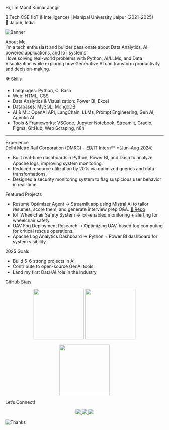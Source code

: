 Hi, I’m Monit Kumar Jangir  

B.Tech CSE (IoT & Intelligence) | Manipal University Jaipur (2021–2025)  
📍 Jaipur, India  

![Banner](https://i.imgur.com/zY4j4T0.gif) <!-- You can replace with your own banner/GIF -->



About Me  
I’m a tech enthusiast and builder passionate about Data Analytics, AI-powered applications, and IoT systems.  
I love solving real-world problems with Python, AI/LLMs, and Data Visualization while exploring how Generative AI can transform productivity and decision-making.  


🛠 Skills  
- Languages: Python, C, Bash  
- Web: HTML, CSS  
- Data Analytics & Visualization: Power BI, Excel  
- Databases: MySQL, MongoDB  
- AI & ML: OpenAI API, LangChain, LLMs, Prompt Engineering, Gen AI, Agentic AI  
- Tools & Frameworks: VSCode, Jupyter Notebook, Streamlit, Gradio, Figma, GitHub, Web Scraping, n8n  

---

Experience  
Delhi Metro Rail Corporation (DMRC) – ED/IT Intern** *(Jun–Aug 2024) 
- Built real-time dashboardsin Python, Power BI, and Dash to analyze Apache logs, improving system monitoring.  
- Reduced resource utilization by 20% via optimized queries and data transformations.  
- Designed a security monitoring system to flag suspicious user behavior in real-time.  

Featured Projects  
- Resume Optimizer Agent → Streamlit app using Mistral AI to tailor resumes, score them, and generate interview prep Q&A. [🔗 Repo](https://github.com/monit-jangir/resume-optimizer)  
- IoT Wheelchair Safety System → IoT-enabled monitoring + alerting for wheelchair safety.  
- UAV Fog Deployment Research → Optimizing UAV-based fog computing for critical rescue operations.  
- Apache Log Analytics Dashboard → Python + Power BI dashboard for system visibility.  



2025 Goals  
- Build 5–6 strong projects in AI  
- Contribute to open-source GenAI tools 
- Land my first Data/AI role in the industry  


GitHub Stats  
<p align="center">
  <img src="https://github-readme-stats.vercel.app/api?username=monit-jangir&show_icons=true&theme=radical" height="160">
  <img src="https://github-readme-stats.vercel.app/api/top-langs/?username=monit-jangir&layout=compact&theme=radical" height="160">
</p>

<p align="center">
  <img src="https://github-readme-streak-stats.herokuapp.com/?user=monit-jangir&theme=radical" height="160">
</p>



Let’s Connect!  
<p align="center">
  <a href="http://www.linkedin.com/in/monitkjangir">
    <img src="https://img.shields.io/badge/LinkedIn-Connect-blue?logo=linkedin&style=for-the-badge">
  </a>
  <a href="mailto:monit.j@outlook.com">
    <img src="https://img.shields.io/badge/Email-Contact-red?logo=gmail&style=for-the-badge">
  </a>
  <a href="https://github.com/monit-jangir">
    <img src="https://img.shields.io/badge/GitHub-Follow-black?logo=github&style=for-the-badge">
  </a>
</p>



![Thanks](https://i.imgur.com/LyHic3i.gif)

